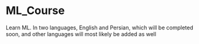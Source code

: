 # ML_Course
Learn ML. In two languages, English and Persian, which will be completed soon, and other languages will most likely be added as well
